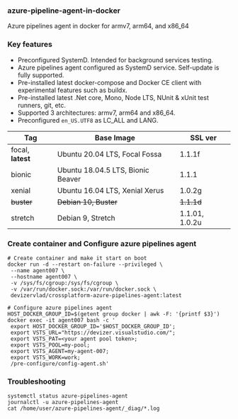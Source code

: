 ### azure-pipeline-agent-in-docker
Azure pipelines agent in docker for armv7, arm64, and x86_64

### Key features
- Preconfigured SystemD. Intended for background services testing. 
- Azure pipelines agent configured as SystemD service. Self-update is fully supported.
- Pre-installed latest docker-compose and Docker CE client with experimental features such as buildx.
- Pre-installed latest .Net core, Mono, Node LTS, NUnit & xUnit test runners, git, etc.
- Supported 3 architectures: armv7, arm64 and x86_64.
- Preconfigured `en_US.UTF8` as LC_ALL and LANG.

| Tag | Base Image  | SSL ver | 
|-----|---|---|
|focal, **latest**| Ubuntu 20.04 LTS, Focal Fossa|1.1.1f|
|bionic |Ubuntu 18.04.5 LTS, Bionic Beaver|1.1.1|
|xenial |Ubuntu 16.04 LTS, Xenial Xerus|1.0.2g|
|~~buster~~|~~Debian 10, Buster~~|~~1.1.1d~~|
|stretch|Debian 9, Stretch|1.1.01, 1.0.2u|
  
### Create container and Configure azure pipelines agent
```
# Create container and make it start on boot
docker run -d --restart on-failure --privileged \
 --name agent007 \
 --hostname agent007 \
 -v /sys/fs/cgroup:/sys/fs/cgroup \
 -v /var/run/docker.sock:/var/run/docker.sock \
 devizervlad/crossplatform-azure-pipelines-agent:latest

# Configure azure pipelines agent 
HOST_DOCKER_GROUP_ID=$(getent group docker | awk -F: '{printf $3}')
docker exec -it agent007 bash -c '
 export HOST_DOCKER_GROUP_ID='$HOST_DOCKER_GROUP_ID';
 export VSTS_URL="https://devizer.visualstudio.com/";
 export VSTS_PAT=<your agent pool token>;
 export VSTS_POOL=my-pool;
 export VSTS_AGENT=my-agent-007; 
 export VSTS_WORK=work;
 /pre-configure/config-agent.sh'
```

### Troubleshooting
```
systemctl status azure-pipelines-agent
journalctl -u azure-pipelines-agent
cat /home/user/azure-pipelines-agent/_diag/*.log
```